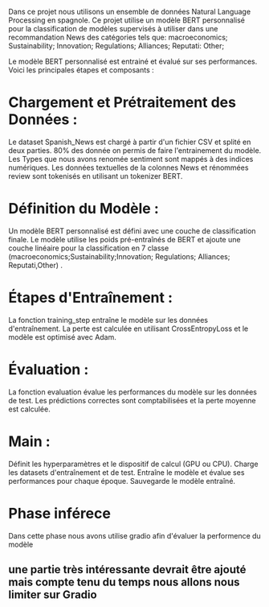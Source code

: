 
Dans ce projet nous utilisons un ensemble de données Natural Language Processing   en spagnole.
Ce projet utilise un modèle BERT personnalisé pour la classification de modèles supervisés à utiliser dans une recommandation News des catégories tels que:
macroeconomics;
Sustainability;
Innovation;
Regulations;
Alliances;
Reputati:
Other;

Le modèle  BERT personnalisé est entrainé  et évalué sur  ses performances. Voici les principales étapes et composants :

# Chargement et Prétraitement des Données :

Le dataset Spanish_News est chargé à partir d'un fichier CSV et splité en deux parties. 80% des donnée on permis de faire l'entrainement du modèle.
Les Types que nous avons renomée sentiment sont mappés à des indices numériques.
Les données textuelles de la colonnes News et rénommées review  sont tokenisés en utilisant un tokenizer BERT.


# Définition du Modèle :

Un modèle BERT personnalisé est défini avec une couche de classification finale.
Le modèle utilise les poids pré-entraînés de BERT et ajoute une couche linéaire pour la classification en 7 classe (macroeconomics;Sustainability;Innovation; Regulations; Alliances; Reputati,Other) .

# Étapes d'Entraînement :

La fonction training_step entraîne le modèle sur les données d'entraînement.
La perte est calculée en utilisant CrossEntropyLoss et le modèle est optimisé avec Adam.

# Évaluation :

La fonction evaluation évalue les performances du modèle sur les données de test.
Les prédictions correctes sont comptabilisées et la perte moyenne est calculée.

# Main :

Définit les hyperparamètres et le dispositif de calcul (GPU ou CPU).
Charge les datasets d'entraînement et de test.
Entraîne le modèle et évalue ses performances pour chaque époque.
Sauvegarde le modèle entraîné.

# Phase inférece 
Dans cette phase nous avons utilise gradio afin d'évaluer la  performence du modèle  



## une partie très intéressante devrait être ajouté mais compte tenu du temps nous allons nous limiter sur Gradio 

